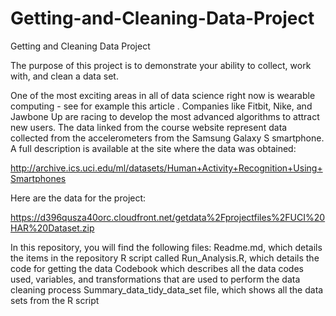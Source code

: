 # Getting-and-Cleaning-Data-Project
Getting and Cleaning Data Project


The purpose of this project is to demonstrate your ability to collect, work with, and clean a data set. 

One of the most exciting areas in all of data science right now is wearable computing - see for example this article . Companies like Fitbit, Nike, and Jawbone Up are racing to develop the most advanced algorithms to attract new users. The data linked from the course website represent data collected from the accelerometers from the Samsung Galaxy S smartphone. A full description is available at the site where the data was obtained:

http://archive.ics.uci.edu/ml/datasets/Human+Activity+Recognition+Using+Smartphones

Here are the data for the project:

https://d396qusza40orc.cloudfront.net/getdata%2Fprojectfiles%2FUCI%20HAR%20Dataset.zip


In this repository, you will find the following files:
Readme.md, which details the items in the repository
R script called Run_Analysis.R, which details the code for getting the data
Codebook which describes all the data codes used, variables, and transformations that are used to perform the data cleaning process
Summary_data_tidy_data_set file, which shows all the data sets from the R script
